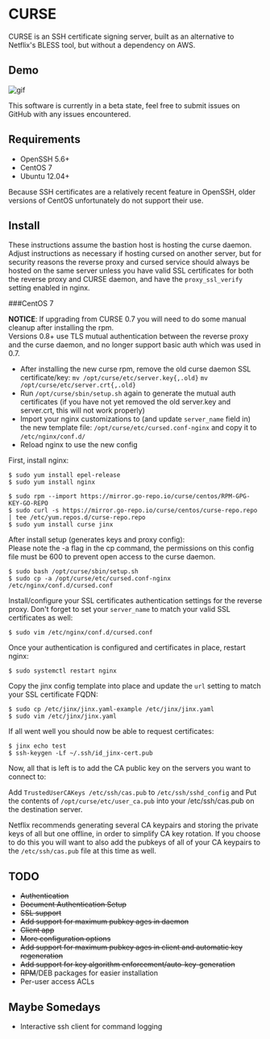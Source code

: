 # CURSE

CURSE is an SSH certificate signing server, built as an alternative to Netflix's BLESS tool, but without a dependency on AWS.

## Demo

![gif](http://i.imgur.com/UtDkYNo.gif)

This software is currently in a beta state, feel free to submit issues on GitHub with any issues encountered.

Requirements
------------
* OpenSSH 5.6+  
* CentOS 7
* Ubuntu 12.04+

Because SSH certificates are a relatively recent feature in OpenSSH, older versions of CentOS unfortunately do not support their use.

Install
-------
These instructions assume the bastion host is hosting the curse daemon. Adjust instructions as necessary if hosting cursed on another server, but for security reasons the reverse proxy and cursed service should always be hosted on the same server unless you have valid SSL certificates for both the reverse proxy and CURSE daemon, and have the `proxy_ssl_verify` setting enabled in nginx.

###CentOS 7

**NOTICE**: If upgrading from CURSE 0.7 you will need to do some manual cleanup after installing the rpm.  
Versions 0.8+ use TLS mutual authentication between the reverse proxy and the curse daemon, and no longer support basic auth which was used in 0.7.
* After installing the new curse rpm, remove the old curse daemon SSL certificate/key: `mv /opt/curse/etc/server.key{,.old}` `mv /opt/curse/etc/server.crt{,.old}`
* Run `/opt/curse/sbin/setup.sh` again to generate the mutual auth certificates (if you have not yet removed the old server.key and server.crt, this will not work properly)
* Import your nginx customizations to (and update `server_name` field in) the new template file: `/opt/curse/etc/cursed.conf-nginx` and copy it to `/etc/nginx/conf.d/`
* Reload nginx to use the new config

First, install nginx:

    $ sudo yum install epel-release
    $ sudo yum install nginx

    $ sudo rpm --import https://mirror.go-repo.io/curse/centos/RPM-GPG-KEY-GO-REPO
    $ sudo curl -s https://mirror.go-repo.io/curse/centos/curse-repo.repo | tee /etc/yum.repos.d/curse-repo.repo
    $ sudo yum install curse jinx

After install setup (generates keys and proxy config):  
Please note the -a flag in the cp command, the permissions on this config file must be 600 to prevent open access to the curse daemon.

    $ sudo bash /opt/curse/sbin/setup.sh
    $ sudo cp -a /opt/curse/etc/cursed.conf-nginx /etc/nginx/conf.d/cursed.conf

Install/configure your SSL certificates authentication settings for the reverse proxy. Don't forget to set your `server_name` to match your valid SSL certificates as well:

    $ sudo vim /etc/nginx/conf.d/cursed.conf

Once your authentication is configured and certificates in place, restart nginx:

    $ sudo systemctl restart nginx

Copy the jinx config template into place and update the `url` setting to match your SSL certificate FQDN:

    $ sudo cp /etc/jinx/jinx.yaml-example /etc/jinx/jinx.yaml
    $ sudo vim /etc/jinx/jinx.yaml

If all went well you should now be able to request certificates:

    $ jinx echo test
    $ ssh-keygen -Lf ~/.ssh/id_jinx-cert.pub

Now, all that is left is to add the CA public key on the servers you want to connect to:

Add `TrustedUserCAKeys /etc/ssh/cas.pub` to `/etc/ssh/sshd_config` and
Put the contents of `/opt/curse/etc/user_ca.pub` into your /etc/ssh/cas.pub on the destination server.

Netflix recommends generating several CA keypairs and storing the private keys of all but one offline, in order to simplify CA key rotation. If you choose to do this you will want to also add the pubkeys of all of your CA keypairs to the `/etc/ssh/cas.pub` file at this time as well.

TODO
----
* ~~Authentication~~
* ~~Document Authentication Setup~~
* ~~SSL support~~
* ~~Add support for maximum pubkey ages in daemon~~
* ~~Client app~~
* ~~More configuration options~~
* ~~Add support for maximum pubkey ages in client and automatic key regeneration~~
* ~~Add support for key algorithm enforcement/auto-key-generation~~
* ~~RPM~~/DEB packages for easier installation
* Per-user access ACLs

Maybe Somedays
--------------
* Interactive ssh client for command logging
